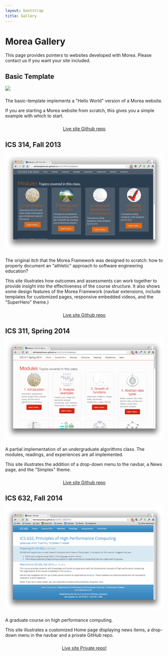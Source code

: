```yaml
---
layout: bootstrap
title: Gallery
---
```


<div class="container">
<h1>Morea Gallery</h1>

<p>This page provides pointers to websites developed with Morea.  Please contact us if you want your site included.</p>
</div>

<div class="gray-background">
<div class="container">
<h2>Basic Template</h2>

<div class="row">
  <div class="col-sm-6">
    <img src="images/basic-template-modules-page.png" class="img-responsive">
  </div>
  <div class="col-sm-6">
   <p style="margin-top: 20px">
   The basic-template implements a "Hello World" version of a Morea website.
   </p>
   <p>
   If you are starting a Morea website from scratch, this gives you a simple example with which to start.
   </p>
   <p style="text-align: center; padding-top: 10px">
     <a href="http://morea-framework.github.io/basic-template/" class="btn btn-primary btn-md" role="button">Live site <span class="glyphicon glyphicon-chevron-right"></span> </a>
     <a href="https://github.com/morea-framework/basic-template" class="btn btn-primary btn-md" role="button">Github repo <span class="glyphicon glyphicon-chevron-right"></span> </a>
   </p>
  </div>
</div>

</div>
</div>

<div class="container">
<h2>ICS 314, Fall 2013</h2>

<div class="row">
  <div class="col-sm-6">
    <img src="images/ics314f13-modules-page.png" class="img-responsive">
  </div>
  <div class="col-sm-6">
   <p style="margin-top: 20px">
   The original itch that the Morea Framework was designed to scratch: how to properly document
    an "athletic" approach to software engineering education?</p>
   <p>
   This site illustrates how outcomes and assessments can work together to provide insight into the
   effectiveness of the course structure.  It also shows some design features of the Morea Framework
   (navbar extensions, include templates for customized pages, responsive embedded videos, and the
   "SuperHero" theme.)
   </p>
   <p style="text-align: center; padding-top: 10px">
     <a href="http://philipmjohnson.github.io/ics314f13/" class="btn btn-primary btn-md" role="button">Live site <span class="glyphicon glyphicon-chevron-right"></span> </a>
     <a href="https://github.com/philipmjohnson/ics314f13" class="btn btn-primary btn-md" role="button">Github repo <span class="glyphicon glyphicon-chevron-right"></span> </a>
   </p>
  </div>
</div>
</div>

<div class="gray-background">
<div class="container">
<h2>ICS 311, Spring 2014</h2>

<div class="row">
  <div class="col-sm-6">
    <img src="images/ics311s14-modules-page.png" class="img-responsive">
  </div>
  <div class="col-sm-6">
   <p style="margin-top: 20px">
   A partial implementation of an undergraduate algorithms class.
   The modules, readings, and experiences are all implemented. </p>
   <p>
   This site illustrates the addition of a drop-down menu to the navbar, a News page, and the "Simplex" theme. 
   </p>
   <p style="text-align: center; padding-top: 10px">
     <a href="http://philipmjohnson.github.io/ics311s14/" class="btn btn-primary btn-md" role="button">Live site <span class="glyphicon glyphicon-chevron-right"></span> </a>
     <a href="https://github.com/philipmjohnson/ics311s14" class="btn btn-primary btn-md" role="button">Github repo <span class="glyphicon glyphicon-chevron-right"></span> </a>
   </p>
  </div>
</div>
</div>
</div>


<div class="container">
<h2>ICS 632, Fall 2014</h2>

<div class="row">
  <div class="col-sm-6">
    <img src="images/ics632f14-home.png" class="img-responsive">
  </div>
  <div class="col-sm-6">
   <p style="margin-top: 20px">
   A graduate course on high performance computing.  </p>
   <p>
   This site illustrates a customized Home page displaying news items, a drop-down menu in the navbar and a 
   private GitHub repo. 
   </p>
   <p style="text-align: center; padding-top: 10px">
     <a href="http://henricasanova.github.io/ics632_fall2014/" class="btn btn-primary btn-md" role="button">Live site <span class="glyphicon glyphicon-chevron-right"></span> </a>
     <a href="#" class="btn btn-default btn-md" role="button">Private repo!</a>
   </p>
  </div>
</div>






</div>

